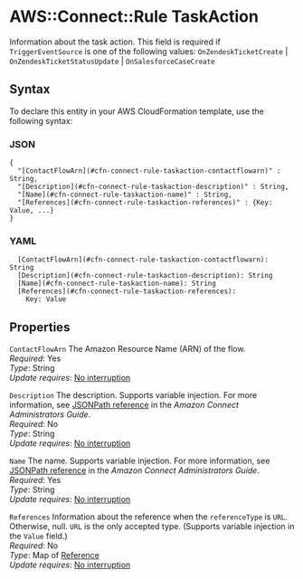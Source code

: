 # AWS::Connect::Rule TaskAction<a name="aws-properties-connect-rule-taskaction"></a>

Information about the task action\. This field is required if `TriggerEventSource` is one of the following values: `OnZendeskTicketCreate` \| `OnZendeskTicketStatusUpdate` \| `OnSalesforceCaseCreate`

## Syntax<a name="aws-properties-connect-rule-taskaction-syntax"></a>

To declare this entity in your AWS CloudFormation template, use the following syntax:

### JSON<a name="aws-properties-connect-rule-taskaction-syntax.json"></a>

```
{
  "[ContactFlowArn](#cfn-connect-rule-taskaction-contactflowarn)" : String,
  "[Description](#cfn-connect-rule-taskaction-description)" : String,
  "[Name](#cfn-connect-rule-taskaction-name)" : String,
  "[References](#cfn-connect-rule-taskaction-references)" : {Key: Value, ...}
}
```

### YAML<a name="aws-properties-connect-rule-taskaction-syntax.yaml"></a>

```
  [ContactFlowArn](#cfn-connect-rule-taskaction-contactflowarn): String
  [Description](#cfn-connect-rule-taskaction-description): String
  [Name](#cfn-connect-rule-taskaction-name): String
  [References](#cfn-connect-rule-taskaction-references): 
    Key: Value
```

## Properties<a name="aws-properties-connect-rule-taskaction-properties"></a>

`ContactFlowArn`  <a name="cfn-connect-rule-taskaction-contactflowarn"></a>
The Amazon Resource Name \(ARN\) of the flow\.  
*Required*: Yes  
*Type*: String  
*Update requires*: [No interruption](https://docs.aws.amazon.com/AWSCloudFormation/latest/UserGuide/using-cfn-updating-stacks-update-behaviors.html#update-no-interrupt)

`Description`  <a name="cfn-connect-rule-taskaction-description"></a>
The description\. Supports variable injection\. For more information, see [JSONPath reference](https://docs.aws.amazon.com/connect/latest/adminguide/contact-lens-variable-injection.html) in the *Amazon Connect Administrators Guide*\.  
*Required*: No  
*Type*: String  
*Update requires*: [No interruption](https://docs.aws.amazon.com/AWSCloudFormation/latest/UserGuide/using-cfn-updating-stacks-update-behaviors.html#update-no-interrupt)

`Name`  <a name="cfn-connect-rule-taskaction-name"></a>
 The name\. Supports variable injection\. For more information, see [JSONPath reference](https://docs.aws.amazon.com/connect/latest/adminguide/contact-lens-variable-injection.html) in the *Amazon Connect Administrators Guide*\.  
*Required*: Yes  
*Type*: String  
*Update requires*: [No interruption](https://docs.aws.amazon.com/AWSCloudFormation/latest/UserGuide/using-cfn-updating-stacks-update-behaviors.html#update-no-interrupt)

`References`  <a name="cfn-connect-rule-taskaction-references"></a>
Information about the reference when the `referenceType` is `URL`\. Otherwise, null\. `URL` is the only accepted type\. \(Supports variable injection in the `Value` field\.\)  
*Required*: No  
*Type*: Map of [Reference](aws-properties-connect-rule-reference.md)  
*Update requires*: [No interruption](https://docs.aws.amazon.com/AWSCloudFormation/latest/UserGuide/using-cfn-updating-stacks-update-behaviors.html#update-no-interrupt)